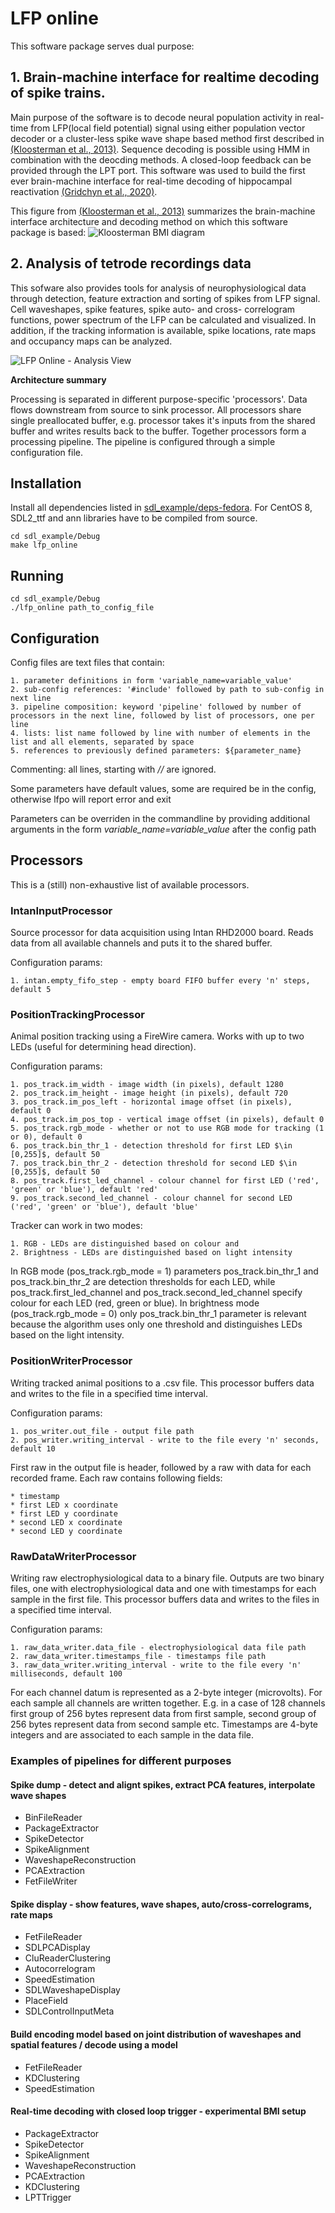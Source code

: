 # LFP online

This software package serves dual purpose:

## 1. **Brain-machine interface for realtime decoding of spike trains.**

Main purpose of the software is to decode neural population activity in real-time from LFP(local field potential) signal using either population vector decoder or a cluster-less spike wave shape based method first described in [(Kloosterman et al., 2013)](https://www.ncbi.nlm.nih.gov/pmc/articles/PMC3921373/). Sequence decoding is possible using HMM in combination with the deocding methods. A closed-loop feedback can be provided through the LPT port. This software was used to build the first ever brain-machine interface for real-time decoding of hippocampal reactivation [(Gridchyn et al., 2020)](https://www.sciencedirect.com/science/article/pii/S0896627320300477?via%3Dihub).

This figure from [(Kloosterman et al., 2013)](https://www.ncbi.nlm.nih.gov/pmc/articles/PMC3921373/) summarizes the brain-machine interface architecture and decoding method on which this software package is based:
![Kloosterman BMI diagram](docs/Kloosterman2013Diagram.jpg)


## 2. **Analysis of tetrode recordings data**

This sofware also provides tools for analysis of neurophysiological data through detection, feature extraction and sorting of spikes from LFP signal. Cell waveshapes, spike features, spike auto- and cross- correlogram functions, power spectrum of the LFP can be calculated and visualized. In addition, if the tracking information is available, spike locations, rate maps and occupancy maps can be analyzed.

![LFP Online - Analysis View](/docs/LFPO_ANALYSIS.png)

**Architecture summary**

Processing is separated in different purpose-specific 'processors'.
Data flows downstream from source to sink processor.
All processors share single preallocated buffer, e.g. processor takes it's inputs from the shared buffer and writes results back to the buffer.
Together processors form a processing pipeline.
The pipeline is configured through a simple configuration file.

## Installation

Install all dependencies listed in [sdl_example/deps-fedora](sdl_example/deps-fedora).
For CentOS 8, SDL2_ttf and ann libraries have to be compiled from source.

```
cd sdl_example/Debug
make lfp_online
```

## Running

```
cd sdl_example/Debug
./lfp_online path_to_config_file
```

## Configuration
Config files are text files that contain:

    1. parameter definitions in form 'variable_name=variable_value'
    2. sub-config references: '#include' followed by path to sub-config in next line
    3. pipeline composition: keyword 'pipeline' followed by number of processors in the next line, followed by list of processors, one per line
    4. lists: list name followed by line with number of elements in the list and all elements, separated by space
    5. references to previously defined parameters: ${parameter_name}
    
Commenting: all lines, starting with *//* are ignored.

Some parameters have default values, some are required be in the config, otherwise lfpo will report error and exit

Parameters can be overriden in the commandline by providing additional arguments in the form *variable_name=variable_value* after the config path

## Processors
This is a (still) non-exhaustive list of available processors.

### IntanInputProcessor
Source processor for data acquisition using Intan RHD2000 board.
Reads data from all available channels and puts it to the shared buffer.

Configuration params:

    1. intan.empty_fifo_step - empty board FIFO buffer every 'n' steps, default 5

### PositionTrackingProcessor
Animal position tracking using a FireWire camera.
Works with up to two LEDs (useful for determining head direction).

Configuration params:

    1. pos_track.im_width - image width (in pixels), default 1280
    2. pos_track.im_height - image height (in pixels), default 720
    3. pos_track.im_pos_left - horizontal image offset (in pixels), default 0
    4. pos_track.im_pos_top - vertical image offset (in pixels), default 0
    5. pos_track.rgb_mode - whether or not to use RGB mode for tracking (1 or 0), default 0
    6. pos_track.bin_thr_1 - detection threshold for first LED $\in [0,255]$, default 50
    7. pos_track.bin_thr_2 - detection threshold for second LED $\in [0,255]$, default 50
    8. pos_track.first_led_channel - colour channel for first LED ('red', 'green' or 'blue'), default 'red'
    9. pos_track.second_led_channel - colour channel for second LED ('red', 'green' or 'blue'), default 'blue'

Tracker can work in two modes:

    1. RGB - LEDs are distinguished based on colour and
    2. Brightness - LEDs are distinguished based on light intensity

In RGB mode (pos_track.rgb_mode = 1) parameters pos_track.bin_thr_1 and pos_track.bin_thr_2 are detection thresholds for each LED, while pos_track.first_led_channel and pos_track.second_led_channel specify colour for each LED (red, green or blue).
In brightness mode (pos_track.rgb_mode = 0) only pos_track.bin_thr_1 parameter is relevant because the algorithm uses only one threshold and distinguishes LEDs based on the light intensity.

### PositionWriterProcessor
Writing tracked animal positions to a .csv file.
This processor buffers data and writes to the file in a specified time interval.

Configuration params:

    1. pos_writer.out_file - output file path
    2. pos_writer.writing_interval - write to the file every 'n' seconds, default 10

First raw in the output file is header, followed by a raw with data for each recorded frame.
Each raw contains following fields: 

    * timestamp
    * first LED x coordinate
    * first LED y coordinate
    * second LED x coordinate
    * second LED y coordinate

### RawDataWriterProcessor
Writing raw electrophysiological data to a binary file.
Outputs are two binary files, one with electrophysiological data and one with timestamps for each sample in the first file.
This processor buffers data and writes to the files in a specified time interval.

Configuration params:

    1. raw_data_writer.data_file - electrophysiological data file path
    2. raw_data_writer.timestamps_file - timestamps file path
    3. raw_data_writer.writing_interval - write to the file every 'n' milliseconds, default 100

For each channel datum is represented as a 2-byte integer (microvolts).
For each sample all channels are written together. 
E.g. in a case of 128 channels first group of 256 bytes represent data from first sample, second group of 256 bytes represent data from second sample etc.
Timestamps are 4-byte integers and are associated to each sample in the data file.

### Examples of pipelines for different purposes ###
#### Spike dump - detect and alignt spikes, extract PCA features, interpolate wave shapes ####
* BinFileReader
* PackageExtractor
* SpikeDetector
* SpikeAlignment
* WaveshapeReconstruction
* PCAExtraction
* FetFileWriter

#### Spike display - show features, wave shapes, auto/cross-correlograms, rate maps ####
* FetFileReader
* SDLPCADisplay
* CluReaderClustering
* Autocorrelogram
* SpeedEstimation
* SDLWaveshapeDisplay
* PlaceField
* SDLControlInputMeta

#### Build encoding model based on joint distribution of waveshapes and spatial features / decode using a model ####
* FetFileReader
* KDClustering
* SpeedEstimation

#### Real-time decoding with closed loop trigger - experimental BMI setup ####
* PackageExtractor
* SpikeDetector
* SpikeAlignment
* WaveshapeReconstruction
* PCAExtraction
* KDClustering
* LPTTrigger

